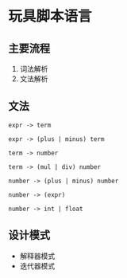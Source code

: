# 玩具脚本语言

## 主要流程
1. 词法解析
2. 文法解析

## 文法

```
expr -> term 

expr -> (plus | minus) term

term -> number 

term -> (mul | div) number 

number -> (plus | minus) number

number -> (expr)

number -> int | float

```

## 设计模式

- 解释器模式
- 迭代器模式



